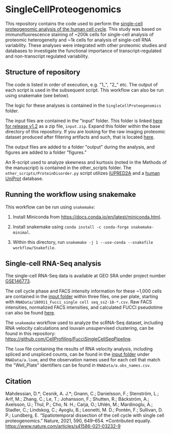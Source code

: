 # SingleCellProteogenomics

This repository contains the code used to perform the [single-cell proteogenomic analysis of the human cell cycle](https://www.nature.com/articles/s41586-021-03232-9). This study was based on immunofluorescence staining of ~200k cells for single-cell analysis of proteomic heterogeneity and ~1k cells for analysis of single-cell RNA variability. These analyses were integrated with other proteomic studies and databases to investigate the functional importance of transcript-regulated and non-transcript regulated variability.

## Structure of repository
The code is listed in order of execution, e.g. "1_", "2_" etc. The output of each script is used in the subsequent script. This workflow can also be run using snakemake (see below).

The logic for these analyses is contained in the `SingleCellProteogenomics` folder.

The input files are contained in the "input" folder. This folder is linked [here for release v1.2](https://drive.google.com/file/d/1yYvkZVXz2EnoWBrLYi5_hu4WVlnmuFWd/view?usp=sharing) as a zip file, `input.zip`. Expand this folder within the base directory of this repository. If you are looking for the raw imaging proteomic dataset produced after filtering artifacts and such, that is located [here](https://drive.google.com/file/d/11vjsZV-nmzPpFmA7ShbfHzmbrk057b1V/view?usp=sharing).

The output files are added to a folder "output" during the analysis, and figures are added to a folder "figures."

An R-script used to analyze skewness and kurtosis (noted in the Methods of the manuscript) is contained in the other_scripts folder. The `other_scripts/ProteinDisorder.py` script utilizes [IUPRED2A](https://iupred2a.elte.hu/) and a [human UniProt](https://www.uniprot.org/proteomes/UP000005640) database.

## Running the workflow using snakemake

This workflow can be run using `snakemake`:

1. Install Miniconda from https://docs.conda.io/en/latest/miniconda.html.

2. Install snakemake using `conda install -c conda-forge snakemake-minimal`.

3. Within this directory, run `snakemake -j 1 --use-conda --snakefile workflow/Snakefile`.

## Single-cell RNA-Seq analysis

The single-cell RNA-Seq data is available at GEO SRA under project number [GSE146773](https://www.ncbi.nlm.nih.gov/geo/query/acc.cgi?acc=GSE146773).

The cell cycle phase and FACS intensity information for these ~1,000 cells are contained in the [input folder](https://drive.google.com/file/d/1yYvkZVXz2EnoWBrLYi5_hu4WVlnmuFWd/view?usp=sharing) within three files, one per plate, starting with `RNAData/180911_Fucci_single cell seq_ss2-18-*.csv`. Raw FACS intensities, normalized FACS intensities, and calculated FUCCI pseudotime can also be found [here](https://drive.google.com/file/d/1MIyr8r88bPgV5HCAe3EBBVOwyIBmEuoJ/view?usp=sharing).

The `snakemake` workflow used to analyze the scRNA-Seq dataset, including RNA velocity calculations and louvain unsupervised clustering, can be found in this repository: https://github.com/CellProfiling/FucciSingleCellSeqPipeline.

The `loom` file containing the results of RNA velocity analysis, including spliced and unspliced counts, can be found in the [input folder](https://drive.google.com/file/d/1yYvkZVXz2EnoWBrLYi5_hu4WVlnmuFWd/view?usp=sharing) under `RNAData/a.loom`, and the observation names used for each cell that match the "Well_Plate" identifiers can be found in `RNAData/a.obs_names.csv`.

## Citation

Mahdessian, D.\*; Cesnik, A. J.\*; Gnann, C.; Danielsson, F.; Stenström, L.; Arif, M.; Zhang, C.; Le, T.; Johansson, F.; Shutten, R.; Bäckström, A.; Axelsson, U.; Thul, P.; Cho, N. H.; Carja, O.; Uhlén, M.; Mardinoglu, A.; Stadler, C.; Lindskog, C.; Ayoglu, B.; Leonetti, M. D.; Pontén, F.; Sullivan, D. P.; Lundberg, E. “Spatiotemporal dissection of the cell cycle with single cell proteogenomics.” Nature, 2021, 590, 649–654. \*Contributed equally. https://www.nature.com/articles/s41586-021-03232-9
